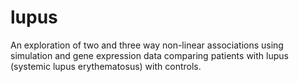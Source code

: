# lupus
An exploration of two and three way non-linear associations using simulation and gene expression data comparing patients with lupus (systemic lupus erythematosus) with controls.
